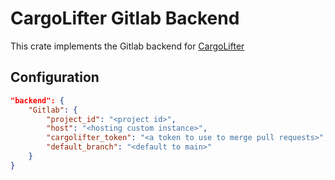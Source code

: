 # CargoLifter Gitlab Backend #

This crate implements the Gitlab backend for [CargoLifter](https://github.com/cemoktra/cargolifter)

## Configuration ##

```json
"backend": {
    "Gitlab": {
        "project_id": "<project id>",
        "host": "<hosting custom instance>",
        "cargolifter_token": "<a token to use to merge pull requests>",
        "default_branch": "<default to main>"
    }
}
```